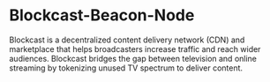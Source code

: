 # Blockcast-Beacon-Node
Blockcast is a decentralized content delivery network (CDN) and marketplace that helps broadcasters increase traffic and reach wider audiences. Blockcast bridges the gap between television and online streaming by tokenizing unused TV spectrum to deliver content.
